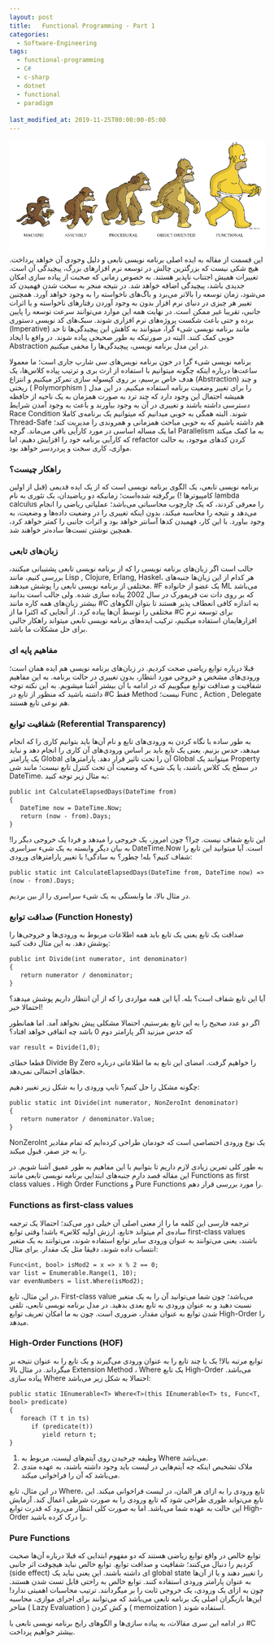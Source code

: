 ```yaml
---
layout: post
title:   Functional Programming - Part 1 
categories:
  - Software-Engineering
tags:
  - functional-programming 
  - C#
  - c-sharp
  - dotnet
  - functional
  - paradigm

last_modified_at: 2019-11-25T00:00:00-05:00
---
```

![Programming Paradigms](/assets/images/paradigms.png "سیر تکاملی الگوهای برنامه نویسی")
این قسمت از مقاله به ایده اصلی برنامه نویسی تابعی و دلیل وجودی آن خواهد پرداخت. هیچ شکی نیست که بزرگترین چالش در توسعه نرم افزار‌های بزرگ، پیچیدگی آن است. تغییرات همیش اجتناب ناپذیر هستند. به خصوص زمانی که صحبت از پیاده سازی امکان جدیدی باشد، پیچیدگی اضافه خواهد شد. در نتیجه منجر به سخت شدن فهمیدن کد می‌شود، زمان توسعه را بالاتر می‌برد و باگ‌های ناخواسته را به وجود خواهد آورد. همچنین تغییر هر چیزی در دنیای نرم افزار بدون به وجود آوردن رفتار‌های ناخواسته و یا اثرات جانبی، تقریبا غیر ممکن است. در نهایت همه این موارد می‌توانند سرعت توسعه را پایین برده و حتی باعث شکست پروژه‌های نرم افزاری شوند. سبک‌های کد نویسی دستوری (Imperative) مانند برنامه نویسی شیء گرا، میتوانند به کاهش این پیچیدگی‌ها تا حد خوبی کمک کنند. البته در صورتیکه به طور صحیحی پیاده شوند. در واقع با ایجاد Abstraction در این مدل برنامه نویسی، پیچیدگی‌ها را مخفی میکنیم.




برنامه نویسی شیء گرا در خون برنامه نویس‌های سی شارپ جاری است؛ ما معمولا ساعت‌ها درباره اینکه چگونه میتوانیم با استفاده از ارث بری و ترتیب پیاده کلاس‌ها، یک هدف خاص برسیم، بر روی کپسوله سازی تمرکز میکنیم و انتزاع (Abstraction) و چند ریختی ( Polymorphism ) را برای تغییر وضعیت برنامه استفاده میکنیم. در این مدل همیشه احتمال این وجود دارد که چند ترد به صورت همزمان به یک ناحیه از حافظه دسترسی داشته باشند و تغییری در آن به وجود بیاورند و باعث به وجود آمدن شرایط Race Condition شوند. البته همگی به خوبی میدانیم که میتوانیم یک برنامه‌ی کاملا Thread-Safe هم داشته باشیم که به خوبی مباحث همزمانی و همروندی را مدیریت کند؛ اما یک مساله اساسی در مورد کارآیی باقی می‌ماند. گرچه Parallelism به ما کمک میکند که کارآیی برنامه خود را افزایش دهیم، اما refactor کردن کد‌های موجود، به حالت موازی، کاری سخت و پردردسر خواهد بود.

### راهکار چیست؟

برنامه نویسی تابعی، یک الگوی برنامه نویسی است که از یک ایده قدیمی (قبل از اولین کامپیوتر‌ها !) برگرفته شده‌است؛ زمانیکه دو ریاضیدان، یک تئوری به نام  lambda calculus را معرفی کردند، که یک چارچوب محاسباتی می‌باشد؛ عملیاتی ریاضی را انجام می‌دهد و نتیجه را محاسبه میکند، بدون اینکه تغییری را در وضعیت داده‌ها و وضعیت، به وجود بیاورد. با این کار، فهمیدن کد‌ها آسانتر خواهد بود و اثرات جانبی را کمتر خواهد کرد، همچین نوشتن تست‌ها ساده‌تر خواهند شد.

### زبان‌های تابعی

جالب است اگر زبان‌های برنامه نویسی را که از برنامه نویسی تابعی پشتیبانی میکنند، بررسی کنیم، مانند Lisp , Clojure, Erlang, Haskel، هر کدام از این زبان‌ها جنبه‌های مختلفی از برنامه نویسی تابعی را پوشش میدهند. #F یک عضو از خانواده ML می‌باشد که بر روی دات نت فریمورک در سال 2002 پیاده سازی شده. ولی جالب است بدانید بیشتر زبان‌های همه کاره مانند #C به اندازه کافی انعطاف پذیر هستند تا بتوان الگوهای مختلفی را توسط آن‌ها پیاده کرد. از آنجایی که اکثرا ما از #C برای توسعه نرم افزارهایمان استفاده میکنیم، ترکیب ایده‌های برنامه نویسی تابعی میتواند راهکار جالبی برای حل مشکلات ما باشد.

### مفاهیم پایه ای

قبلا درباره توابع ریاضی صحت کردیم. در زبان‌های برنامه نویسی هم ایده همان است؛ ورودی‌های مشخص و خروجی مورد انتظار، بدون تغییری در حالت برنامه. به این مفاهیم شفافیت و صداقت توابع میگوییم که در ادامه با آن بیشتر آشنا میشویم. به این نکته توجه داشته باشید که منظور از تابع در #C فقط Method نیست؛ Func , Action , Delegate هم نوعی تابع هستند.


### شفافیت توابع (Referential Transparency)

به طور ساده با نگاه کردن به ورودی‌های تابع و نام آن‌ها باید بتوانیم کاری را که انجام میدهد، حدس بزنیم. یعنی یک تابع باید بر اساس ورودی‌های آن کاری را انجام دهد و نباید یک پارامتر Global آن را تحت تاثیر قرار دهد. پارامتر‌های Global میتوانند یک Property در سطح یک کلاس باشند، یا یک شیء که وضعیت آن تحت کنترل تابع نیست؛ مانند شی DateTime. به مثال زیر توجه کنید:

```
public int CalculateElapsedDays(DateTime from)
{
   DateTime now = DateTime.Now;
   return (now - from).Days;
}
```

این تابع شفاف نیست. چرا؟ چون امروز، یک خروجی را میدهد و فردا یک خروجی دیگر را! به بیان دیگر وابسته به یک شیء سراسری DateTime.Now است.
آیا میتوانید این تابع را شفاف کنیم؟ بله!
چطور؟ به سادگی! با تغییر پارامتر‌های ورودی:

```
public static int CalculateElapsedDays(DateTime from, DateTime now) => (now - from).Days;
```

در مثال بالا، ما وابستگی به یک شیء سراسری را از بین بردیم.


### صداقت توابع (Function Honesty)

صداقت یک تابع یعنی یک تابع باید همه اطلاعات مربوط به ورودی‌ها و خروجی‌ها را پوشش دهد. به این مثال دقت کنید:

```
public int Divide(int numerator, int denominator)
{
   return numerator / denominator;
}
```

آیا این تابع شفاف است؟ بله.
آیا این همه مواردی را که از آن انتظار داریم پوشش میدهد؟ احتمالا خیر!

اگر دو عدد صحیح را به این تابع بفرستیم، احتمالا مشکلی پیش نخواهد آمد. اما همانطور که حدس میزنید اگر پارامتر دوم 0 باشد چه اتفاقی خواهد افتاد؟

```
var result = Divide(1,0);

```

قطعا خطای Divide By Zero را خواهیم گرفت. امضای این تابع به ما اطلاعاتی درباره خطاهای احتمالی نمی‌دهد.

چگونه مشکل را حل کنیم؟ تایپ ورودی را به شکل زیر تغییر دهیم:

```
public static int Divide(int numerator, NonZeroInt denominator)
{
   return numerator / denominator.Value;
}
```

NonZeroInt یک نوع ورودی اختصاصی است که خودمان طراحی کرده‌ایم که تمام مقادیر را به جز صفر، قبول میکند.

به طور کلی تمرین زیادی لازم داریم تا بتوانیم با این مفاهیم به طور عمیق آشنا شویم. در این مقاله قصد دارم جنبه‌های ابتدایی برنامه نویسی تابعی مانند  Functions as first class values ، High Order Functions و Pure Functions را مورد بررسی قرار دهم.


### Functions as first-class values

ترجمه فارسی این کلمه ما را از معنی اصلی آن خیلی دور می‌کند؛ احتمالا یک ترجمه ساد‌ه‌ی آم میتواند «تابع، ارزش اولیه کلاس» باشد!
وقتی توابع first-class values باشند، یعنی می‌توانند به عنوان ورودی سایر توابع استفاده شوند، می‌توانند به یک متغیر انتساب داده شوند، دقیقا مثل یک مقدار. برای مثال:

```
Func<int, bool> isMod2 = x => x % 2 == 0;
var list = Enumerable.Range(1, 10);
var evenNumbers = list.Where(isMod2);
```

در این مثال، تابع، First-class value می‌باشد؛ چون شما می‌توانید آن را به یک متغیر نسبت دهید و به عنوان ورودی به تابع بعدی بدهید. در مدل برنامه نویسی تابعی، تلقی شدن توابع به عنوان مقدار، ضروری است. چون به ما امکان تعریف توابع High-Order را میدهد.

### High-Order Functions (HOF)

توابع مرتبه بالا! یک یا چند تابع را به عنوان ورودی می‌گیرند و یک تابع را به عنوان نتیجه بر میگرداند. در مثال بالا Extension Method ، Where یک تابع High-Order می‌باشد.
پیاده سازی Where احتمالا به شکل زیر می‌باشد:

```
public static IEnumerable<T> Where<T>(this IEnumerable<T> ts, Func<T, bool> predicate)
{
   foreach (T t in ts)
      if (predicate(t))
         yield return t;
}
```

1. وظیفه چرخیدن روی آیتم‌های لیست، مربوط به Where می‌باشد.
2. ملاک تشخیص اینکه چه آیتم‌هایی در لیست باید وجود داشته باشند، به عهده متدی می‌باشد که آن را فراخوانی میکند.

در این مثال، تابع Where، تابع ورودی را به ازای هر المان، در لیست فراخوانی میکند. این تابع می‌تواند طوری طراحی شود که تابع ورودی را به صورت شرطی اعمال کند. آزمایش این حالت به عهده شما می‌باشد. اما به صورت کلی انتظار می‌رود که قدرت توابع High-Order را درک کرده باشید.

### Pure Functions

توابع خالص در واقع توابع ریاضی هستند که دو مفهوم ابتدایی که قبلا درباره آن‌ها صحبت کردیم را دنبال می‌کنند؛ شفافیت و صداقت توابع. توابع خالص نباید هیچوقت اثر جانبی (side effect) ای داشته باشند. این یعنی نباید یک global state را تغییر دهند و یا از آن‌ها به عنوان پارامتر ورودی استفاده کنند. توابع خالص به راحتی قابل تست شدن هستند. چون به ازای یک ورودی، یک خروجی ثابت را بر میگردانند. ترتیب محاسبات اهمیتی ندارد! این‌ها بازیگران اصلی یک برنامه تابعی می‌باشد که می‌توانند برای اجرای موازی، محاسبه متاخر ( Lazy Evaluation ) و کش کردن ( memoization ) استفاده شوند.

در ادامه این سری مقالات، به پیاده سازی‌ها و الگوهای رایج برنامه نویسی تابعی با #C بیشتر خواهیم پرداخت.